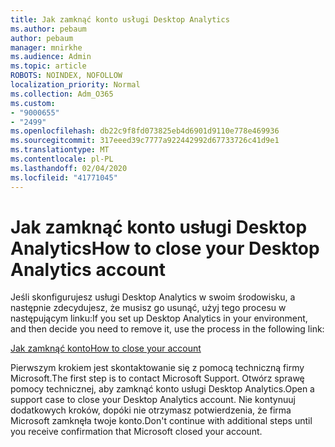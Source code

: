 ```yaml
---
title: Jak zamknąć konto usługi Desktop Analytics
ms.author: pebaum
author: pebaum
manager: mnirkhe
ms.audience: Admin
ms.topic: article
ROBOTS: NOINDEX, NOFOLLOW
localization_priority: Normal
ms.collection: Adm_O365
ms.custom:
- "9000655"
- "2499"
ms.openlocfilehash: db22c9f8fd073825eb4d6901d9110e778e469936
ms.sourcegitcommit: 317eeed39c7777a922442992d67733726c41d9e1
ms.translationtype: MT
ms.contentlocale: pl-PL
ms.lasthandoff: 02/04/2020
ms.locfileid: "41771045"
---
```

# <a name="how-to-close-your-desktop-analytics-account"></a><span data-ttu-id="85c2d-102">Jak zamknąć konto usługi Desktop Analytics</span><span class="sxs-lookup"><span data-stu-id="85c2d-102">How to close your Desktop Analytics account</span></span>

<span data-ttu-id="85c2d-103">Jeśli skonfigurujesz usługi Desktop Analytics w swoim środowisku, a następnie zdecydujesz, że musisz go usunąć, użyj tego procesu w następującym linku:</span><span class="sxs-lookup"><span data-stu-id="85c2d-103">If you set up Desktop Analytics in your environment, and then decide you need to remove it, use the process in the following link:</span></span>

[<span data-ttu-id="85c2d-104">Jak zamknąć konto</span><span class="sxs-lookup"><span data-stu-id="85c2d-104">How to close your account</span></span>](https://docs.microsoft.com/configmgr/desktop-analytics/account-close)

<span data-ttu-id="85c2d-105">Pierwszym krokiem jest skontaktowanie się z pomocą techniczną firmy Microsoft.</span><span class="sxs-lookup"><span data-stu-id="85c2d-105">The first step is to contact Microsoft Support.</span></span> <span data-ttu-id="85c2d-106">Otwórz sprawę pomocy technicznej, aby zamknąć konto usługi Desktop Analytics.</span><span class="sxs-lookup"><span data-stu-id="85c2d-106">Open a support case to close your Desktop Analytics account.</span></span> <span data-ttu-id="85c2d-107">Nie kontynuuj dodatkowych kroków, dopóki nie otrzymasz potwierdzenia, że firma Microsoft zamknęła twoje konto.</span><span class="sxs-lookup"><span data-stu-id="85c2d-107">Don't continue with additional steps until you receive confirmation that Microsoft closed your account.</span></span>